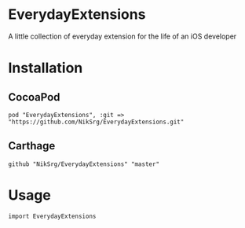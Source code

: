 # EverydayExtensions
A little collection of everyday extension for the life of an iOS developer

# Installation

## CocoaPod
`pod "EverydayExtensions", :git => "https://github.com/NikSrg/EverydayExtensions.git"`

## Carthage
`github "NikSrg/EverydayExtensions" "master"`

# Usage
`import EverydayExtensions`
